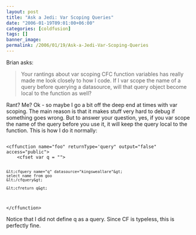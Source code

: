 ```yaml
---
layout: post
title: "Ask a Jedi: Var Scoping Queries"
date: "2006-01-19T09:01:00+06:00"
categories: [coldfusion]
tags: []
banner_image: 
permalink: /2006/01/19/Ask-a-Jedi-Var-Scoping-Queries
---
```


Brian asks:

<blockquote>
Your rantings about var scoping CFC function variables has really made me look closely to how I code. If I var scope the name of a query before querying a datasource, will that query object become local to the function as well?
</blockquote>

Rant? Me? Ok - so maybe I go a bit off the deep end at times with var scoping. The main reason is that it makes stuff very hard to debug if something goes wrong. But to answer your question, yes, if you var scope the name of the query before you use it, it will keep the query local to the function. This is how I do it normally:

<code>
&lt;cffunction name="foo" returnType='query" output="false" access="public"&gt;
    &lt;cfset var q = ""&gt;

    &lt;cfquery name="q" datasource="kingsweallare"&gt;
    select name from goo
    &lt;/cfquery&gt;

    &lt;cfreturn q&gt;
&lt;/cffunction&gt;
</code>

Notice that I did not define q as a query. Since CF is typeless, this is perfectly fine.